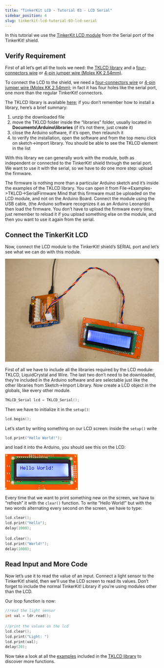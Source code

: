 ```yaml
---
title: "TinkerKit LCD - Tutorial 03 - LCD Serial"
sidebar_position: 4
slug: tinkerkit-lcd-tutorial-03-lcd-serial
---
```


In this tutorial we use the [TinkerKit LCD module](https://www.canadarobotix.com/products/1654) from the Serial port of the TinkerKit! shield.

## Verify Requirement

First of all let’s get all the tools we need: the [TKLCD library](https://github.com/carobot/TKLCD-Library) and a [four-connectors wire](https://www.canadarobotix.com/products/1168) or [4-pin jumper wire (Molex KK 2.54mm)](https://www.canadarobotix.com/products/1872).

To connect the LCD to the shield, we need a [four-connectors wire](https://www.canadarobotix.com/products/1168) or [4-pin jumper wire (Molex KK 2.54mm)](https://www.canadarobotix.com/products/1872); in fact it has four holes like the serial port, one more than the regular TinkerKit! connectors.

The TKLCD library is available [here](https://github.com/carobot/TKLCD-Library); if you don’t remember how to install a library, here’s a brief summary:

1. unzip the downloaded file
2. move the TKLCD folder inside the “libraries” folder, usually located in **Documents\Arduino\libraries** (if it’s not there, just create it)
3. close the Arduino software, if it’s open, then relaunch it
4. to verify the installation, open the software and from the top menu click on sketch->import library. You should be able to see the TKLCD element in the list

With this library we can generally work with the module, both as independent or connected to the TinkerKit! shield through the serial port. We want to use it with the serial, so we have to do one more step: upload the firmware.

The firmware is nothing more than a particular Arduino sketch and it’s inside the examples of the TKLCD library. You can open it from File->Examples->TKLCD->SerialFirmware Mind that this firmware must be uploaded on the LCD module, and not on the Arduino Board. Connect the module using the USB cable, (the Arduino software recognizes it as an Arduino Leonardo) then load the firmware. You don’t have to upload the firmware every time, just remember to reload it if you upload something else on the module, and then you want to use it again from the serial.

## Connect the TinkerKit LCD

Now, connect the LCD module to the TinkerKit! shield’s SERIAL port and let’s see what we can do with this module.

![](/img/docs/tinkerkit/ways-1.jpg)

First of all we have to include all the libraries required by the LCD module: TKLCD, LiquidCrystal and Wire. The last two don’t need to be downloaded, they’re included in the Arduino software and are selectable just like the other libraries from Sketch->Import Library. Now create a LCD object in the globals, like every other module.

```c
TKLCD_Serial lcd = TKLCD_Serial();
```

Then we have to initialize it in the `setup()`:

```c
lcd.begin();
```

Let’s start by writing something on our LCD screen: inside the `setup()` write

```c
lcd.print("Hello World!");
```

and load it into the Arduino, you should see this on the LCD:

![](/img/docs/tinkerkit/hello-world.jpg)

Every time that we want to print something new on the screen, we have to “refresh” it with the `clear()` function. To write “Hello World!” but with the two words alternating every second on the screen, we have to type:

```c
lcd.clear();
lcd.print("Hello");
delay(1000);

lcd.clear();
lcd.print("World!");
delay(1000);
```

## Read Input and More Code

Now let’s use it to read the value of an input. Connect a light sensor to the TinkerKit! shield, then we’ll use the LCD screen to read its values. Don’t forget to include the normal TinkerKit! Library if you’re using modules other than the LCD.

Our loop function is now:

```c
//read the light sensor
int val = ldr.read();
 
//print the values on the lcd
lcd.clear();
lcd.print("Light: ")
lcd.print(val);
delay(20);
```

Now take a look at all the [examples](https://github.com/carobot/TKLCD-Library/tree/master/TKLCD/examples) included in the [TKLCD library](https://github.com/carobot/TKLCD-Library) to discover more functions.